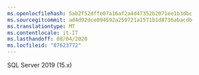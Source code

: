 ```yaml
---
ms.openlocfilehash: 5ab2f52dffe07a16af2a4d47352b2071ee1b3dbc
ms.sourcegitcommit: ad4d92dce894592a259721a1571b1d8736abacdb
ms.translationtype: MT
ms.contentlocale: it-IT
ms.lasthandoff: 08/04/2020
ms.locfileid: "87623772"
---
```

 SQL Server 2019 (15.x) 
